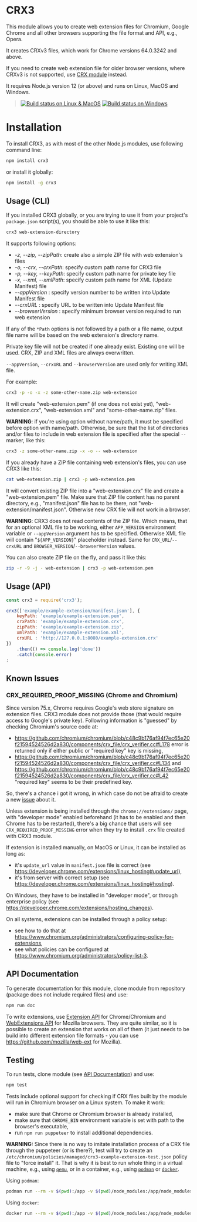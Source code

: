 CRX3
====

This module allows you to create web extension files for Chromium, Google Chrome and all other browsers supporting the file format and API, e.g., Opera.

It creates CRXv3 files, which work for Chrome versions 64.0.3242 and above.

If you need to create web extension file for older browser versions, where CRXv3 is not supported, use [CRX module](https://github.com/oncletom/crx) instead.

It requires Node.js version 12 (or above) and runs on Linux, MacOS and Windows.

> [![Build status on Linux & MacOS](https://api.cirrus-ci.com/github/ahwayakchih/crx3.svg?branch=master)](https://cirrus-ci.com/github/ahwayakchih/crx3/master "Linux & MacOS build logs") [![Build status on Windows](https://ci.appveyor.com/api/projects/status/oylw6nx8ebj5rw1e/branch/master?svg=true)](https://ci.appveyor.com/project/ahwayakchih/crx3/branch/master "Windows build log")

# Installation

To install CRX3, as with most of the other Node.js modules, use following command line:

```sh
npm install crx3
```

or install it globally:

```sh
npm install -g crx3
```

## Usage (CLI)

If you installed CRX3 globally, or you are trying to use it from your project's `package.json` script(s), you should be able to use it like this:

```sh
crx3 web-extension-directory
```

It supports following options:

- *-z, --zip, --zipPath*: create also a simple ZIP file with web extension's files
- *-o, --crx, --crxPath*: specify custom path name for CRX3 file
- *-p, --key, --keyPath*: specify custom path name for private key file
- *-x, --xml, --xmlPath*: specify custom path name for XML (Update Manifest) file
- *--appVersion*        : specify version number to be written into Update Manifest file
- *--crxURL*            : specify URL to be written into Update Manifest file
- *--browserVersion*    : specify minimum browser version required to run web extension

If any of the `*Path` options is not followed by a path or a file name, output file name will be based on the web extension's directory name.

Private key file will not be created if one already exist. Existing one will be used.
CRX, ZIP and XML files are always overwritten.

`--appVersion`, `--crxURL` and `--browserVersion` are used only for writing XML file.

For example:

```sh
crx3 -p -o -x -z some-other-name.zip web-extension
```

It will create "web-extension.pem" (if one does not exist yet), "web-extension.crx", "web-extension.xml" and "some-other-name.zip" files.

**WARNING**: if you're using option without name/path, it must be specified before option with name/path. Otherwise, be sure that the list of directories and/or files to include in web extension file is specified after the special `--` marker, like this:

```sh
crx3 -z some-other-name.zip -x -o -- web-extension
```

If you already have a ZIP file containing web extension's files, you can use CRX3 like this:

```sh
cat web-extension.zip | crx3 -p web-extension.pem
```

It will convert existing ZIP file into a "web-extension.crx" file and create a "web-extension.pem" file.
Make sure that ZIP file content has no parent directory, e.g., "manifest.json" file has to be there, not "web-extension/manifest.json".
Otherwise new CRX file will not work in a browser.

**WARNING**: CRX3 does not read contents of the ZIP file. Which means, that for an optional XML file to be working, either `APP_VERSION` environment variable or `--appVersion` argument has to be specified. Otherwise XML file will contain "`${APP_VERSION}`" placeholder instead.
Same for `CRX_URL`/`--crxURL` and `BROWSER_VERSION`/`--browserVersion` values.

You can also create ZIP file on the fly, and pass it like this:

```sh
zip -r -9 -j - web-extension | crx3 -p web-extension.pem
```

## Usage (API)

```js
const crx3 = require('crx3');

crx3(['example/example-extension/manifest.json'], {
	keyPath: 'example/example-extension.pem',
	crxPath: 'example/example-extension.crx',
	zipPath: 'example/example-extension.zip',
	xmlPath: 'example/example-extension.xml',
	crxURL : 'http://127.0.0.1:8080/example-extension.crx'
})
	.then(() => console.log('done'))
	.catch(console.error)
;
```

## Known Issues

### CRX_REQUIRED_PROOF_MISSING (Chrome and Chromium)

Since version 75.x, Chrome requires Google's web store signature on extension files. CRX3 module does not provide those (that would require access to Google's private key). Following information is "guessed" by checking Chromium's source code at:

- https://github.com/chromium/chromium/blob/c48c9b176af94f7ec65e20f21594524526d2a830/components/crx_file/crx_verifier.cc#L178 error is returned only if either public or "required key" key is missing,
- https://github.com/chromium/chromium/blob/c48c9b176af94f7ec65e20f21594524526d2a830/components/crx_file/crx_verifier.cc#L134 and https://github.com/chromium/chromium/blob/c48c9b176af94f7ec65e20f21594524526d2a830/components/crx_file/crx_verifier.cc#L42 "required key" seems to be their predefined key.

So, there's a chance i got it wrong, in which case do not be afraid to create a new [issue](https://github.com/ahwayakchih/crx3/issues) about it.

Unless extension is being installed through the `chrome://extensions/` page, with "developer mode" enabled beforehand (it has to be enabled and then Chrome has to be restarted), there's a big chance that users will see `CRX_REQUIRED_PROOF_MISSING` error when they try to install `.crx` file created with CRX3 module.

If extension is installed manually, on MacOS or Linux, it can be installed as long as:

- it's `update_url` value in `manifest.json` file is correct (see https://developer.chrome.com/extensions/linux_hosting#update_url),
- it's from server with correct setup (see https://developer.chrome.com/extensions/linux_hosting#hosting).

On Windows, they have to be installed in "developer mode", or through enterprise policy (see https://developer.chrome.com/extensions/hosting_changes).

On all systems, extensions can be installed through a policy setup:

- see how to do that at https://www.chromium.org/administrators/configuring-policy-for-extensions,
- see what policies can be configured at https://www.chromium.org/administrators/policy-list-3.

## API Documentation

To generate documentation for this module, clone module from repository (package does not include required files) and use:

```sh
npm run doc
```

To write extensions, use [Extension API](https://developer.chrome.com/extensions) for Chrome/Chromium and [WebExtensions API](https://developer.mozilla.org/en-US/docs/Mozilla/Add-ons/WebExtensions) for Mozilla browsers. They are quite similar, so it is possible to create an extension that works on all of them (it just needs to be build into different extension file formats - you can use https://github.com/mozilla/web-ext for Mozilla).

## Testing

To run tests, clone module (see [API Documentation](#API-documentation)) and use:

```sh
npm test
```

Tests include optional support for checking if CRX files built by the module will run in Chromium browser on a Linux system. To make it work:

- make sure that Chrome or Chromium browser is already installed,
- make sure that `CHROME_BIN` environment variable is set with path to the browser's executable,
- run `npm run puppeteer` to install additional dependencies.

**WARNING:** Since there is no way to imitate installation process of a CRX file through the puppeteer (or is there?), test will try to create an `/etc/chromium/policies/managed/crx3-example-extension-test.json` policy file to "force install" it. That is why it is best to run whole thing in a virtual machine, e.g., using [`qemu`](https://www.qemu.org/), or in a container, e.g., using [`podman`](https://podman.io/) or [`docker`](https://www.docker.com/).

Using `podman`:

```sh
podman run --rm -v $(pwd):/app -v $(pwd)/node_modules:/app/node_modules --userns=keep-id -it ahwayakchih/nodeapp:puppeteer xvfb-run npm test
```

Using `docker`:

```sh
docker run --rm -v $(pwd):/app -v $(pwd)/node_modules:/app/node_modules -it ahwayakchih/nodeapp:puppeteer xvfb-run npm test
```
